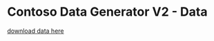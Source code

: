 # Contoso Data Generator V2 - Data

[download data here](https://github.com/sql-bi/Contoso-Data-Generator-V2-Data/releases/tag/beta1)
